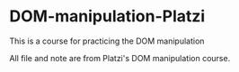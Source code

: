 # DOM-manipulation-Platzi
This is a course for practicing the DOM manipulation

All file and note are from Platzi's DOM manipulation course.